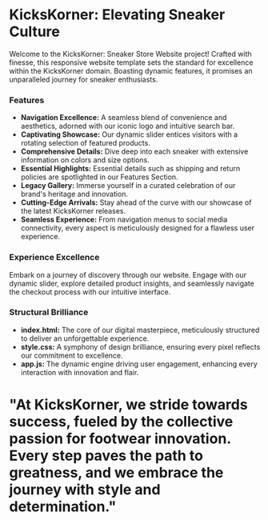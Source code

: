 # KicksKorner: Elevating Sneaker Culture

Welcome to the KicksKorner: Sneaker Store Website project! Crafted with finesse, this responsive website template sets the standard for excellence within the KicksKorner domain. Boasting dynamic features, it promises an unparalleled journey for sneaker enthusiasts.

### Features
- **Navigation Excellence:** A seamless blend of convenience and aesthetics, adorned with our iconic logo and intuitive search bar.
- **Captivating Showcase:** Our dynamic slider entices visitors with a rotating selection of featured products.
- **Comprehensive Details:** Dive deep into each sneaker with extensive information on colors and size options.
- **Essential Highlights:** Essential details such as shipping and return policies are spotlighted in our Features Section.
- **Legacy Gallery:** Immerse yourself in a curated celebration of our brand's heritage and innovation.
- **Cutting-Edge Arrivals:** Stay ahead of the curve with our showcase of the latest KicksKorner releases.
- **Seamless Experience:** From navigation menus to social media connectivity, every aspect is meticulously designed for a flawless user experience.

### Experience Excellence
Embark on a journey of discovery through our website. Engage with our dynamic slider, explore detailed product insights, and seamlessly navigate the checkout process with our intuitive interface.

### Structural Brilliance
- **index.html:** The core of our digital masterpiece, meticulously structured to deliver an unforgettable experience.
- **style.css:** A symphony of design brilliance, ensuring every pixel reflects our commitment to excellence.
- **app.js:** The dynamic engine driving user engagement, enhancing every interaction with innovation and flair.

# "At KicksKorner, we stride towards success, fueled by the collective passion for footwear innovation. Every step paves the path to greatness, and we embrace the journey with style and determination."
